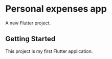 # Personal expenses app 

A new Flutter project.

## Getting Started

This project is my first Flutter application.





